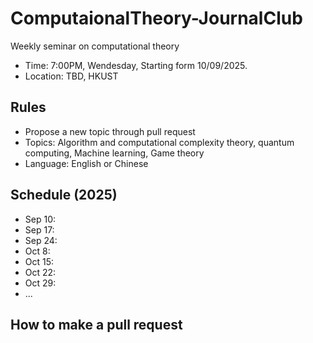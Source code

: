 # ComputaionalTheory-JournalClub
Weekly seminar on computational theory

- Time: 7:00PM, Wendesday, Starting form 10/09/2025.
- Location: TBD, HKUST

## Rules
- Propose a new topic through pull request
- Topics: Algorithm and computational complexity theory, quantum computing, Machine learning, Game theory
- Language: English or Chinese

## Schedule (2025)
- Sep 10:
- Sep 17:
- Sep 24:
- Oct 8:
- Oct 15:
- Oct 22:
- Oct 29:
- ...

## How to make a pull request
